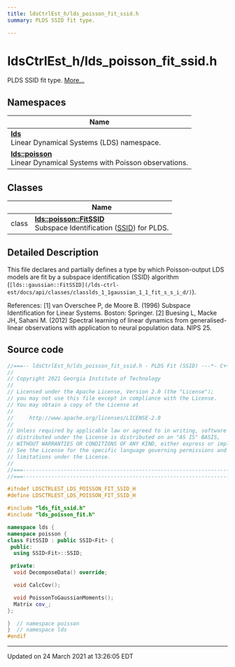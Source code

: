 ```yaml
---
title: ldsCtrlEst_h/lds_poisson_fit_ssid.h
summary: PLDS SSID fit type. 

---
```


# ldsCtrlEst_h/lds_poisson_fit_ssid.h

PLDS SSID fit type.  [More...](#detailed-description)



## Namespaces

| Name           |
| -------------- |
| **[lds](/lds-ctrl-est/docs/api/namespaces/namespacelds/)** <br>Linear Dynamical Systems (LDS) namespace.  |
| **[lds::poisson](/lds-ctrl-est/docs/api/namespaces/namespacelds_1_1poisson/)** <br>Linear Dynamical Systems with Poisson observations.  |

## Classes

|                | Name           |
| -------------- | -------------- |
| class | **[lds::poisson::FitSSID](/lds-ctrl-est/docs/api/classes/classlds_1_1poisson_1_1_fit_s_s_i_d/)** <br>Subspace Identification ([SSID](/lds-ctrl-est/docs/api/classes/classlds_1_1_s_s_i_d/)) for PLDS.  |

## Detailed Description



This file declares and partially defines a type by which Poisson-output LDS models are fit by a subspace identification (SSID) algorithm (`[lds::gaussian::FitSSID](/lds-ctrl-est/docs/api/classes/classlds_1_1gaussian_1_1_fit_s_s_i_d/)`).

References: [1] van Overschee P, de Moore B. (1996) Subspace Identification for Linear Systems. Boston: Springer. [2] Buesing L, Macke JH, Sahani M. (2012) Spectral learning of linear dynamics from generalised-linear observations with application to neural population data. NIPS 25. 





## Source code

```cpp
//===-- ldsCtrlEst_h/lds_poisson_fit_ssid.h - PLDS Fit (SSID) ---*- C++ -*-===//
//
// Copyright 2021 Georgia Institute of Technology
//
// Licensed under the Apache License, Version 2.0 (the "License");
// you may not use this file except in compliance with the License.
// You may obtain a copy of the License at
//
//     http://www.apache.org/licenses/LICENSE-2.0
//
// Unless required by applicable law or agreed to in writing, software
// distributed under the License is distributed on an "AS IS" BASIS,
// WITHOUT WARRANTIES OR CONDITIONS OF ANY KIND, either express or implied.
// See the License for the specific language governing permissions and
// limitations under the License.
//
//===----------------------------------------------------------------------===//
//===----------------------------------------------------------------------===//

#ifndef LDSCTRLEST_LDS_POISSON_FIT_SSID_H
#define LDSCTRLEST_LDS_POISSON_FIT_SSID_H

#include "lds_fit_ssid.h"
#include "lds_poisson_fit.h"

namespace lds {
namespace poisson {
class FitSSID : public SSID<Fit> {
 public:
  using SSID<Fit>::SSID;

 private:
  void DecomposeData() override;

  void CalcCov();

  void PoissonToGaussianMoments();
  Matrix cov_;
};

}  // namespace poisson
}  // namespace lds
#endif
```


-------------------------------

Updated on 24 March 2021 at 13:26:05 EDT
